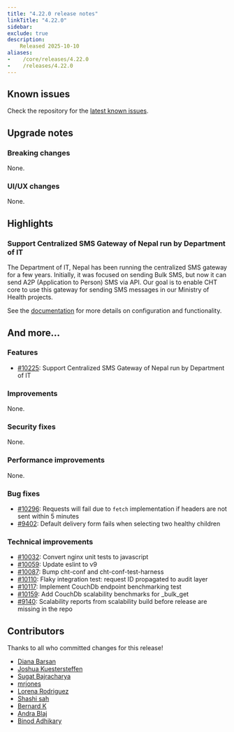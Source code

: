 ```yaml
---
title: "4.22.0 release notes"
linkTitle: "4.22.0"
sidebar:
exclude: true
description:
    Released 2025-10-10
aliases:
-    /core/releases/4.22.0
-    /releases/4.22.0
---
```


## Known issues

Check the repository for the [latest known issues](https://github.com/medic/cht-core/issues?q=is%3Aissue+label%3A%22Affects%3A+4.22.0%22).

## Upgrade notes

### Breaking changes

None.

### UI/UX changes

None.


## Highlights

### Support Centralized SMS Gateway of Nepal run by Department of IT

The Department of IT, Nepal has been running the centralized SMS gateway for a few years.
Initially, it was focused on sending Bulk SMS, but now it can send A2P (Application to Person) SMS via API.
Our goal is to enable CHT core to use this gateway for sending SMS messages in our Ministry of Health projects.

See the [documentation](/building/messaging/gateways/nepal_doit/) for more details on configuration and functionality.

## And more...

### Features

- [#10225](https://github.com/medic/cht-core/issues/10225): Support Centralized SMS Gateway of Nepal run by Department of IT

### Improvements

None.

### Security fixes

None.

### Performance improvements

None.

### Bug fixes

- [#10296](https://github.com/medic/cht-core/issues/10296): Requests will fail due to `fetch` implementation if headers are not sent within 5 minutes
- [#9402](https://github.com/medic/cht-core/issues/9402): Default delivery form fails when selecting two healthy children

### Technical improvements

- [#10032](https://github.com/medic/cht-core/issues/10032): Convert nginx unit tests to javascript
- [#10059](https://github.com/medic/cht-core/issues/10059): Update eslint to v9
- [#10087](https://github.com/medic/cht-core/issues/10087): Bump cht-conf and cht-conf-test-harness
- [#10110](https://github.com/medic/cht-core/issues/10110): Flaky integration test: request ID propagated to audit layer
- [#10117](https://github.com/medic/cht-core/issues/10117): Implement CouchDb endpoint benchmarking test
- [#10159](https://github.com/medic/cht-core/issues/10159): Add CouchDb scalability benchmarks for _bulk_get
- [#9140](https://github.com/medic/cht-core/issues/9140): Scalability reports from scalability build before release are missing in the repo



## Contributors

Thanks to all who committed changes for this release!

- [Diana Barsan](https://github.com/dianabarsan)
- [Joshua Kuestersteffen](https://github.com/jkuester)
- [Sugat Bajracharya](https://github.com/sugat009)
- [mrjones](https://github.com/mrjones-plip)
- [Lorena Rodriguez](https://github.com/lorerod)
- [Shashi sah](https://github.com/shashi-sah2003)
- [Bernard K](https://github.com/benkags)
- [Andra Blaj](https://github.com/andrablaj)
- [Binod Adhikary](https://github.com/binokaryg)

